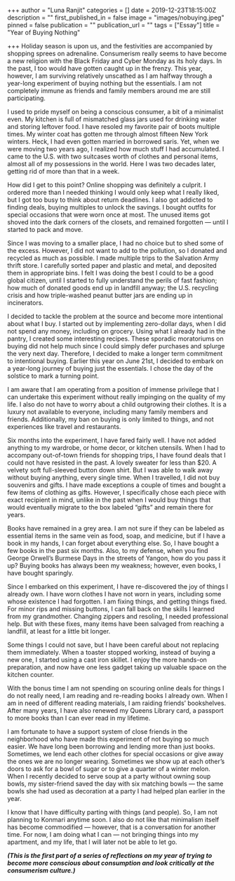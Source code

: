 +++
author = "Luna Ranjit"
categories = []
date = 2019-12-23T18:15:00Z
description = ""
first_published_in = false
image = "images/nobuying.jpeg"
pinned = false
publication = ""
publication_url = ""
tags = ["Essay"]
title = "Year of Buying Nothing"

+++
Holiday season is upon us, and the festivities are accompanied by shopping sprees on adrenaline. Consumerism really seems to have become a new religion with the Black Friday and Cyber Monday as its holy days. In the past, I too would have gotten caught up in the frenzy. This year, however, I am surviving relatively unscathed as I am halfway through a year-long experiment of buying nothing but the essentials. I am not completely immune as friends and family members around me are still participating.

I used to pride myself on being a conscious consumer, a bit of a minimalist even. My kitchen is full of mismatched glass jars used for drinking water and storing leftover food. I have resoled my favorite pair of boots multiple times. My winter coat has gotten me through almost fifteen New York winters. Heck, I had even gotten married in borrowed saris. Yet, when we were moving two years ago, I realized how much stuff I had accumulated. I came to the U.S. with two suitcases worth of clothes and personal items, almost all of my possessions in the world. Here I was two decades later, getting rid of more than that in a week.

How did I get to this point? Online shopping was definitely a culprit. I ordered more than I needed thinking I would only keep what I really liked, but I got too busy to think about return deadlines. I also got addicted to finding deals, buying multiples to unlock the savings. I bought outfits for special occasions that were worn once at most. The unused items got shoved into the dark corners of the closets, and remained forgotten — until I started to pack and move.

Since I was moving to a smaller place, I had no choice but to shed some of the excess. However, I did not want to add to the pollution, so I donated and recycled as much as possible. I made multiple trips to the Salvation Army thrift store. I carefully sorted paper and plastic and metal, and deposited them in appropriate bins. I felt I was doing the best I could to be a good global citizen, until I started to fully understand the perils of fast fashion; how much of donated goods end up in landfill anyway; the U.S. recycling crisis and how triple-washed peanut butter jars are ending up in incinerators.

I decided to tackle the problem at the source and become more intentional about what I buy. I started out by implementing zero-dollar days, when I did not spend any money, including on grocery. Using what I already had in the pantry, I created some interesting recipes. These sporadic moratoriums on buying did not help much since I could simply defer purchases and splurge the very next day. Therefore, I decided to make a longer term commitment to intentional buying. Earlier this year on June 21st, I decided to embark on a year-long journey of buying just the essentials. I chose the day of the solstice to mark a turning point.

I am aware that I am operating from a position of immense privilege that I can undertake this experiment without really impinging on the quality of my life. I also do not have to worry about a child outgrowing their clothes. It is a luxury not available to everyone, including many family members and friends. Additionally, my ban on buying is only limited to things, and not experiences like travel and restaurants.

Six months into the experiment, I have fared fairly well. I have not added anything to my wardrobe, or home decor, or kitchen utensils. When I had to accompany out-of-town friends for shopping trips, I have found deals that I could not have resisted in the past. A lovely sweater for less than $20. A velvety soft full-sleeved button down shirt. But I was able to walk away without buying anything, every single time. When I travelled, I did not buy souvenirs and gifts. I have made exceptions a couple of times and bought a few items of clothing as gifts. However, I specifically chose each piece with exact recipient in mind, unlike in the past when I would buy things that would eventually migrate to the box labeled “gifts” and remain there for years.

Books have remained in a grey area. I am not sure if they can be labeled as essential items in the same vein as food, soap, and medicine, but if I have a book in my hands, I can forget about everything else. So, I have bought a few books in the past six months. Also, to my defense, when you find George Orwell’s Burmese Days in the streets of Yangon, how do you pass it up? Buying books has always been my weakness; however, even books, I have bought sparingly.

Since I embarked on this experiment, I have re-discovered the joy of things I already own. I have worn clothes I have not worn in years, including some whose existence I had forgotten. I am fixing things, and getting things fixed. For minor rips and missing buttons, I can fall back on the skills I learned from my grandmother. Changing zippers and resoling, I needed professional help. But with these fixes, many items have been salvaged from reaching a landfill, at least for a little bit longer.

Some things I could not save, but I have been careful about not replacing them immediately. When a toaster stopped working, instead of buying a new one, I started using a cast iron skillet. I enjoy the more hands-on preparation, and now have one less gadget taking up valuable space on the kitchen counter.

With the bonus time I am not spending on scouring online deals for things I do not really need, I am reading and re-reading books I already own. When I am in need of different reading materials, I am raiding friends’ bookshelves. After many years, I have also renewed my Queens Library card, a passport to more books than I can ever read in my lifetime.

I am fortunate to have a support system of close friends in the neighborhood who have made this experiment of not buying so much easier. We have long been borrowing and lending more than just books. Sometimes, we lend each other clothes for special occasions or give away the ones we are no longer wearing. Sometimes we show up at each other’s doors to ask for a bowl of sugar or to give a quarter of a winter melon. When I recently decided to serve soup at a party without owning soup bowls, my sister-friend saved the day with six matching bowls — the same bowls she had used as decoration at a party I had helped plan earlier in the year.

I know that I have difficulty parting with things (and people). So, I am not planning to Konmari anytime soon. I also do not like that minimalism itself has become commodified — however, that is a conversation for another time. For now, I am doing what I can — not bringing things into my apartment, and my life, that I will later not be able to let go.

**_(This is the first part of a series of reflections on my year of trying to become more conscious about consumption and look critically at the consumerism culture.)_**